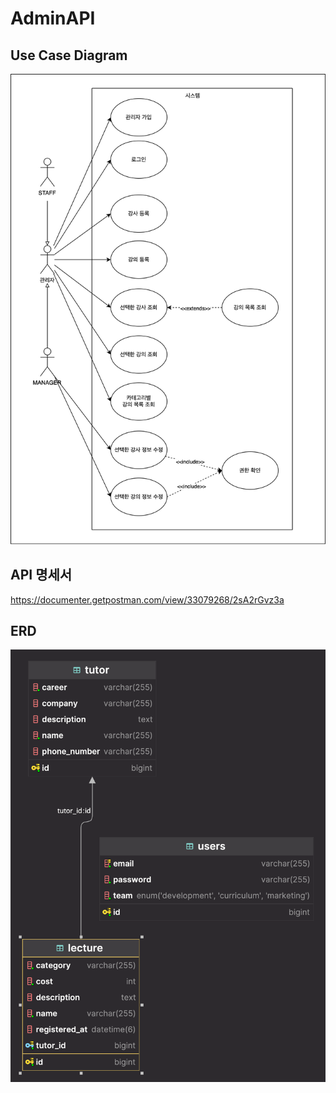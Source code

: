 # AdminAPI

## Use Case Diagram
![usecase](./UseCaseDiagram.svg)

## API 명세서
https://documenter.getpostman.com/view/33079268/2sA2rGvz3a

## ERD
![erd](./lecture.png)

